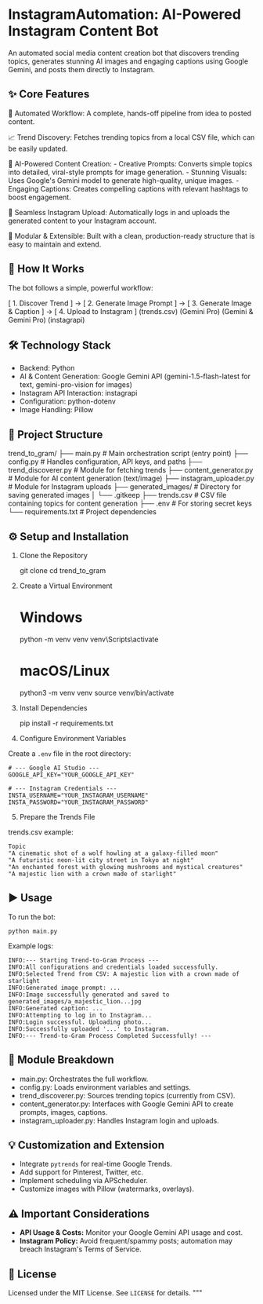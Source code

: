 # InstagramAutomation: AI-Powered Instagram Content Bot

An automated social media content creation bot that discovers trending topics,
generates stunning AI images and engaging captions using Google Gemini,
and posts them directly to Instagram.

## ✨ Core Features

🤖 Automated Workflow:
A complete, hands-off pipeline from idea to posted content.

📈 Trend Discovery:
Fetches trending topics from a local CSV file, which can be easily updated.

🎨 AI-Powered Content Creation: - Creative Prompts: Converts simple topics into detailed, viral-style prompts for image generation. - Stunning Visuals: Uses Google's Gemini model to generate high-quality, unique images. - Engaging Captions: Creates compelling captions with relevant hashtags to boost engagement.

📸 Seamless Instagram Upload:
Automatically logs in and uploads the generated content to your Instagram account.

🔧 Modular & Extensible:
Built with a clean, production-ready structure that is easy to maintain and extend.

## 🚀 How It Works

The bot follows a simple, powerful workflow:

[ 1. Discover Trend ] -> [ 2. Generate Image Prompt ] -> [ 3. Generate Image & Caption ] -> [ 4. Upload to Instagram ]
(trends.csv) (Gemini Pro) (Gemini & Gemini Pro) (instagrapi)

## 🛠️ Technology Stack

- Backend: Python
- AI & Content Generation: Google Gemini API (gemini-1.5-flash-latest for text, gemini-pro-vision for images)
- Instagram API Interaction: instagrapi
- Configuration: python-dotenv
- Image Handling: Pillow

## 📁 Project Structure

trend_to_gram/
├── main.py # Main orchestration script (entry point)
├── config.py # Handles configuration, API keys, and paths
├── trend_discoverer.py # Module for fetching trends
├── content_generator.py # Module for AI content generation (text/image)
├── instagram_uploader.py # Module for Instagram uploads
├── generated_images/ # Directory for saving generated images
│ └── .gitkeep
├── trends.csv # CSV file containing topics for content generation
├── .env # For storing secret keys
└── requirements.txt # Project dependencies

## ⚙️ Setup and Installation

1. Clone the Repository

   git clone <your-repository-url>
   cd trend_to_gram

2. Create a Virtual Environment

   # Windows

   python -m venv venv
   venv\\Scripts\\activate

   # macOS/Linux

   python3 -m venv venv
   source venv/bin/activate

3. Install Dependencies

   pip install -r requirements.txt

4. Configure Environment Variables

Create a `.env` file in the root directory:

    # --- Google AI Studio ---
    GOOGLE_API_KEY="YOUR_GOOGLE_API_KEY"

    # --- Instagram Credentials ---
    INSTA_USERNAME="YOUR_INSTAGRAM_USERNAME"
    INSTA_PASSWORD="YOUR_INSTAGRAM_PASSWORD"

5. Prepare the Trends File

trends.csv example:

    Topic
    "A cinematic shot of a wolf howling at a galaxy-filled moon"
    "A futuristic neon-lit city street in Tokyo at night"
    "An enchanted forest with glowing mushrooms and mystical creatures"
    "A majestic lion with a crown made of starlight"

## ▶️ Usage

To run the bot:

    python main.py

Example logs:

    INFO:--- Starting Trend-to-Gram Process ---
    INFO:All configurations and credentials loaded successfully.
    INFO:Selected Trend from CSV: A majestic lion with a crown made of starlight
    INFO:Generated image prompt: ...
    INFO:Image successfully generated and saved to generated_images/a_majestic_lion...jpg
    INFO:Generated caption: ...
    INFO:Attempting to log in to Instagram...
    INFO:Login successful. Uploading photo...
    INFO:Successfully uploaded '...' to Instagram.
    INFO:--- Trend-to-Gram Process Completed Successfully! ---

## 🧩 Module Breakdown

- main.py: Orchestrates the full workflow.
- config.py: Loads environment variables and settings.
- trend_discoverer.py: Sources trending topics (currently from CSV).
- content_generator.py: Interfaces with Google Gemini API to create prompts, images, captions.
- instagram_uploader.py: Handles Instagram login and uploads.

## 💡 Customization and Extension

- Integrate `pytrends` for real-time Google Trends.
- Add support for Pinterest, Twitter, etc.
- Implement scheduling via APScheduler.
- Customize images with Pillow (watermarks, overlays).

## ⚠️ Important Considerations

- **API Usage & Costs:** Monitor your Google Gemini API usage and cost.
- **Instagram Policy:** Avoid frequent/spammy posts; automation may breach Instagram's Terms of Service.

## 📜 License

Licensed under the MIT License. See `LICENSE` for details.
"""
